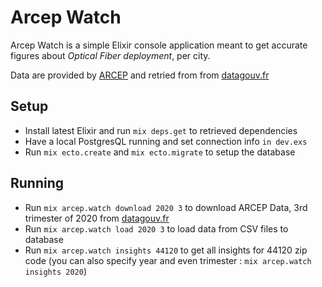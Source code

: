 # Arcep Watch

Arcep Watch is a simple Elixir console application meant to get accurate figures about *Optical Fiber deployment*, per city.

Data are provided by [ARCEP](https://www.arcep.fr) and retried from from [datagouv.fr](https://www.data.gouv.fr/fr/datasets/le-marche-du-haut-et-tres-haut-debit-fixe-deploiements/)

## Setup

- Install latest Elixir and run `mix deps.get` to retrieved dependencies
- Have a local PostgresQL running and set connection info `in dev.exs`
- Run `mix ecto.create` and `mix ecto.migrate` to setup the database

## Running

- Run `mix arcep.watch download 2020 3` to download ARCEP Data, 3rd trimester of 2020 from [datagouv.fr](https://www.data.gouv.fr/fr/datasets/le-marche-du-haut-et-tres-haut-debit-fixe-deploiements/)
- Run `mix arcep.watch load 2020 3` to load data from CSV files to database
- Run `mix arcep.watch insights 44120` to get all insights for 44120 zip code (you can also specify year and even trimester : `mix arcep.watch insights 2020`)